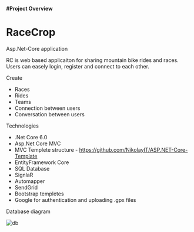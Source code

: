 **#Project Overview**

# RaceCrop
Asp.Net-Core application

RC is web based applicaiton for sharing mountain bike rides and races. Users can easely login, register and connect to each other.

Create

- Races
- Rides
- Teams
- Connection between users
- Conversation between users

Technologies

- .Net Core 6.0
- Asp.Net Core MVC
- MVC Templete structure - https://github.com/NikolayIT/ASP.NET-Core-Template
- EntityFramework Core
- SQL Database
- SignlaR
- Automapper
- SendGrid
- Bootstrap templetes
- Google for authentication and uploading .gpx files


Database diagram

![db](https://user-images.githubusercontent.com/77731733/214388526-1a473231-72ee-4642-80a7-0552c9a46e58.png)
